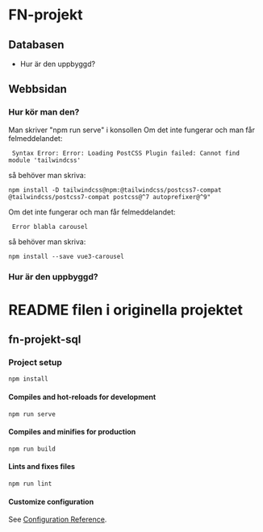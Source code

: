 # FN-projekt
## Databasen
- Hur är den uppbyggd?

## Webbsidan
### Hur kör man den?
Man skriver "npm run serve" i konsollen
Om det inte fungerar och man får felmeddelandet:
```
 Syntax Error: Error: Loading PostCSS Plugin failed: Cannot find module 'tailwindcss' 
```

så behöver man skriva: 

```
npm install -D tailwindcss@npm:@tailwindcss/postcss7-compat @tailwindcss/postcss7-compat postcss@^7 autoprefixer@^9"
```
Om det inte fungerar och man får felmeddelandet:

```
 Error blabla carousel 
```
så behöver man skriva: 

```
npm install --save vue3-carousel
```



### Hur är den uppbyggd?


# README filen i originella projektet
## fn-projekt-sql

### Project setup
```
npm install
```

#### Compiles and hot-reloads for development
```
npm run serve
```

#### Compiles and minifies for production
```
npm run build
```

#### Lints and fixes files
```
npm run lint
```

#### Customize configuration
See [Configuration Reference](https://cli.vuejs.org/config/).